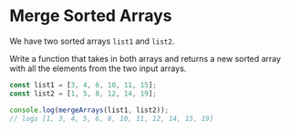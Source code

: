 # Merge Sorted Arrays

We have two sorted arrays `list1` and `list2`.

Write a function that takes in both arrays and returns a new sorted array with all the elements from the two input arrays.

```javascript
const list1 = [3, 4, 6, 10, 11, 15];
const list2 = [1, 5, 8, 12, 14, 19];

console.log(mergeArrays(list1, list2));
// logs [1, 3, 4, 5, 6, 8, 10, 11, 12, 14, 15, 19]
```

